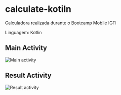 # calculate-kotiln

Calculadora realizada durante o Bootcamp Mobile IGTI 

Linguagem: Kotlin

## Main Activity

![Main activity](https://github.com/amandabacelli/calculate-kotiln/blob/master/app/Captura%20de%20Tela%202020-08-14%20a%CC%80s%2010.46.40.png)

## Result Activity
![Result activity](https://github.com/amandabacelli/calculate-kotiln/blob/master/app/Captura%20de%20Tela%202020-08-14%20a%CC%80s%2010.46.56.png)

